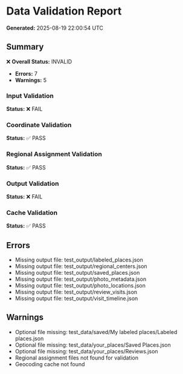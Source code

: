 # Data Validation Report

**Generated:** 2025-08-19 22:00:54 UTC

## Summary

❌ **Overall Status:** INVALID
- **Errors:** 7
- **Warnings:** 5

### Input Validation
**Status:** ❌ FAIL

### Coordinate Validation
**Status:** ✅ PASS

### Regional Assignment Validation
**Status:** ✅ PASS

### Output Validation
**Status:** ❌ FAIL

### Cache Validation
**Status:** ✅ PASS

## Errors

- Missing output file: test_output/labeled_places.json
- Missing output file: test_output/regional_centers.json
- Missing output file: test_output/saved_places.json
- Missing output file: test_output/photo_metadata.json
- Missing output file: test_output/photo_locations.json
- Missing output file: test_output/review_visits.json
- Missing output file: test_output/visit_timeline.json

## Warnings

- Optional file missing: test_data/saved/My labeled places/Labeled places.json
- Optional file missing: test_data/your_places/Saved Places.json
- Optional file missing: test_data/your_places/Reviews.json
- Regional assignment files not found for validation
- Geocoding cache not found
